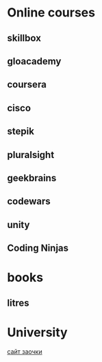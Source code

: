 # Online courses
## skillbox
## gloacademy
## coursera
## cisco
## stepik
## pluralsight
## geekbrains
## codewars
## unity
## Coding Ninjas

# books
## litres

# University
[сайт заочки](http://фзво.рф/)
